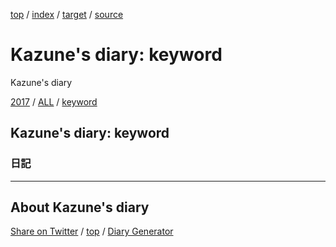 [top](../index.html) / [index](index.html) / [target](https://kazune.github.io/diary/keyword/index.html) / [source](https://github.com/kazune/diary/blob/master/keyword/index.src.md) 

Kazune's diary: keyword
=====================================================================================================
Kazune's diary

[2017](../2017/index.html)
/ [ALL](../idxall.html)
 / [keyword](../keyword/index.html)

## Kazune's diary: keyword



### 日記




----------------------------------------------------------------------------------------------------

## About Kazune's diary

[Share on Twitter](https://twitter.com/intent/tweet?hashtags=igapyon%2Cdiary%2C%E3%81%84%E3%81%8C%E3%81%B4%E3%82%87%E3%82%93&text=Kazune%27s+diary%3A+keyword&url=https%3A%2F%2Fkazune.github.io%2Fdiary%2Fkeyword%2Findex.html) / [top](../index.html) / [Diary Generator](https://github.com/igapyon/igapyonv3)

